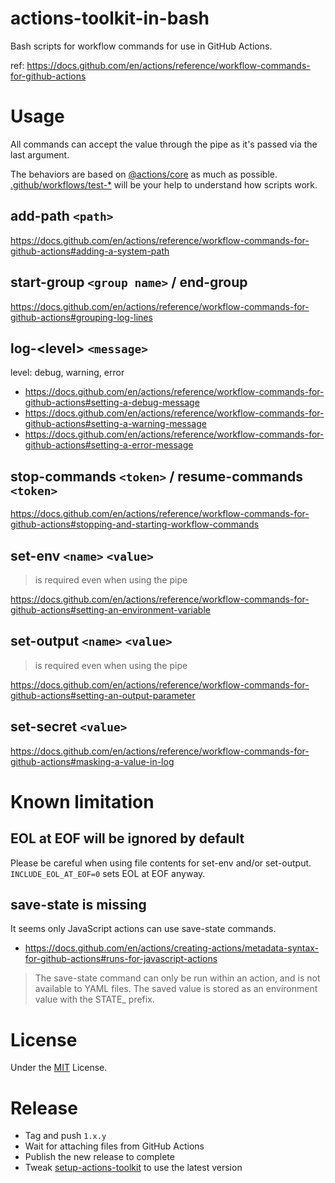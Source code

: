 # actions-toolkit-in-bash

Bash scripts for workflow commands for use in GitHub Actions.

ref: https://docs.github.com/en/actions/reference/workflow-commands-for-github-actions

# Usage

All commands can accept the value through the pipe as it's passed via the last argument.

The behaviors are based on [@actions/core](https://github.com/actions/toolkit/tree/main/packages/core) as much as possible. [.github/workflows/test-*](.github/workflows) will be your help to understand how scripts work.

## add-path `<path>`

https://docs.github.com/en/actions/reference/workflow-commands-for-github-actions#adding-a-system-path

## start-group `<group name>` / end-group

https://docs.github.com/en/actions/reference/workflow-commands-for-github-actions#grouping-log-lines

## log-\<level> `<message>`

level: debug, warning, error

- https://docs.github.com/en/actions/reference/workflow-commands-for-github-actions#setting-a-debug-message
- https://docs.github.com/en/actions/reference/workflow-commands-for-github-actions#setting-a-warning-message
- https://docs.github.com/en/actions/reference/workflow-commands-for-github-actions#setting-a-error-message

## stop-commands `<token>` / resume-commands `<token>`

https://docs.github.com/en/actions/reference/workflow-commands-for-github-actions#stopping-and-starting-workflow-commands

## set-env `<name>` `<value>`

> <name> is required even when using the pipe

https://docs.github.com/en/actions/reference/workflow-commands-for-github-actions#setting-an-environment-variable

## set-output `<name>` `<value>`

> <name> is required even when using the pipe

https://docs.github.com/en/actions/reference/workflow-commands-for-github-actions#setting-an-output-parameter

## set-secret `<value>`

https://docs.github.com/en/actions/reference/workflow-commands-for-github-actions#masking-a-value-in-log

# Known limitation

## EOL at EOF will be ignored by default

Please be careful when using file contents for set-env and/or set-output. `INCLUDE_EOL_AT_EOF=0` sets EOL at EOF anyway.

## save-state is missing

It seems only JavaScript actions can use save-state commands.

- https://docs.github.com/en/actions/creating-actions/metadata-syntax-for-github-actions#runs-for-javascript-actions

> The save-state command can only be run within an action, and is not available to YAML files. The saved value is stored as an environment value with the STATE_ prefix.

# License

Under the [MIT](LICENSE) License. 

# Release

- Tag and push `1.x.y`
- Wait for attaching files from GitHub Actions
- Publish the new release to complete
- Tweak [setup-actions-toolkit](https://github.com/jmatsu/setup-actions-toolkit) to use the latest version
